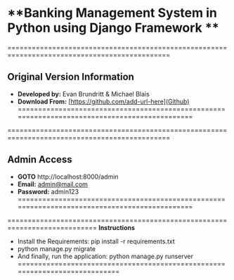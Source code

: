 # **Banking Management System in Python using Django Framework **

==============================================================================================
## **Original Version Information**
- **Developed by:** Evan Brundritt & Michael Blais
- **Download From:** [https://github.com/add-url-here](Github)
==============================================================================================


==============================================================================================
## **Admin Access**
- **GOTO** http://localhost:8000/admin
- **Email:** admin@mail.com
- **Password:** admin123
==============================================================================================

============================================================================
**Instructions**
- Install the Requirements: pip install -r requirements.txt
- python manage.py migrate
- And finally, run the application: python manage.py runserver
============================================================================
